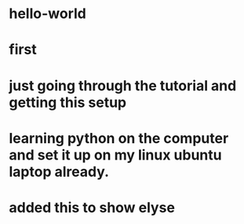 # hello-world
# first
# just going through the tutorial and getting this setup
# learning python on the computer and set it up on my linux ubuntu laptop already.
# added this to show elyse
